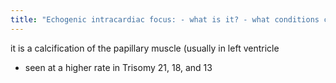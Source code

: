 ```yaml
---
title: "Echogenic intracardiac focus: - what is it? - what conditions can it be seen with?"
---
```

it is a calcification of the papillary muscle (usually in left ventricle

- seen at a higher rate in Trisomy 21, 18, and 13

